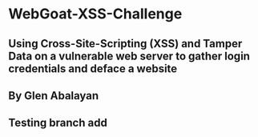 # WebGoat-XSS-Challenge
## Using Cross-Site-Scripting (XSS) and Tamper Data on a vulnerable web server to gather login credentials and deface a website
## By Glen Abalayan

## Testing branch add